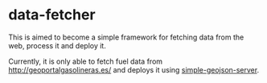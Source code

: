 # data-fetcher

This is aimed to become a simple framework for fetching data from the web, process it and deploy it.

Currently, it is only able to fetch fuel data from http://geoportalgasolineras.es/ and deploys it using [simple-geojson-server](https://github.com/derjasper/simple-geojson-server).
